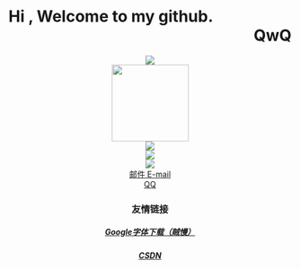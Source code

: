 #  Hi , Welcome to my github.<div align="right">QwQ</div>

<div align="center"> <img src="https://metrics.lecoq.io/StaticLLYH?template=classic&config.timezone=Asia%2FShanghai"> </div>
<div align="center"> <img height="137px" src="https://github-readme-stats.vercel.app/api?username=StaticLLYH&hide_title=true&hide_border=true&show_icons=trueline_height=21&theme=graywhite" /> </div>
<div align="center"> <img src="https://github-readme-stats.vercel.app/api/top-langs/?username=StaticLLYH&hide_title=true&hide_border=true&layout=compact&langs_count=6&theme=graywhite" /> </div>
<div align="center"> <img src="https://visitor-badge.glitch.me/badge?page_id=StaticLLYH" /> </div>
<!-- <div align="center"> <img src="https://activity-graph.herokuapp.com/graph?username=StaticLLYH&theme=rogue" /> </div> -->
<div align="center"> <img src="https://github-readme-streak-stats.herokuapp.com/?user=StaticLLYH" /> </div>
<!-- <div align="center"> <img src="https://stats.justsong.cn/api/csdn?id=StaticLLYH"> </div> -->

<div align="center">
<a href="mailto://staticllyh@gmail.com">邮件 E-mail</a>
</div>

<div align="center">
<a href="http://wpa.qq.com/msgrd?V=3&Uin=2098702368">QQ</a>
</div>

### <div align="center">友情链接</div>

##### <div align="center"><a href="https://github.com/google/fonts/archive/main.zip">Google字体下载（贼慢）</a></div>
##### <div align="center"><a href="https://blog.csdn.net/LiuLuYiHua">CSDN</a></div>
